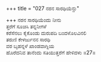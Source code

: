 +++
title = "027 ನರನ ಸಾರಥಿಯೆನ್ದು"

+++
ನರನ ಸಾರಥಿಯೆಂದು ನೀನು   
ತ್ತರೆಗೆ ಸೂಚಿಸಿ ತನ್ನನೀಗಳೆ  
ಕರೆಸೆನಲು ಕೈಕೊಂಡು ದುರುಪದಿ ಬಂದಳೊಲವಿನಲಿ  
ತರುಣಿ ಕೇಳರ್ಜುನನ ಸಾರಥಿ  
ವರ ಬೃಹನ್ನಳೆ ಖಾಂಡವಾಗ್ನಿಯ  
ಹೊರೆದನಿವ ತಾನೆಂದು ಸತಿಯುತ್ತರೆಗೆ ಹೇಳಿದಳು     ॥27॥